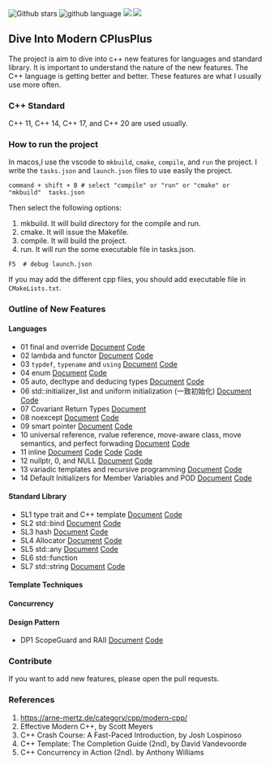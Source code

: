 ![Github stars](https://img.shields.io/github/stars/zjpedu/Dive-Into-Modern-CPP.svg)
![github language](https://img.shields.io/badge/language-C++-green.svg)
![](https://img.shields.io/github/license/zjpedu/Dive-Into-Modern-CPP.svg)
![](https://img.shields.io/github/forks/zjpedu/Dive-Into-Modern-CPP.svg)

## Dive Into Modern CPlusPlus

The project is aim to dive into c++ new features for languages and standard library.
It is important to understand the nature of the new features. The C++ language
is getting better and better. These features are what I usually use more often.

### C++ Standard

C++ 11, C++ 14, C++ 17, and C++ 20 are used usually.

### How to run the project

In macos,I use the vscode to `mkbuild`, `cmake`, `compile`, and `run` the project.
I write the `tasks.json` and `launch.json` files to use easily the project.

```shell
command + shift + B # select "compile" or "run" or "cmake" or "mkbuild"  tasks.json
```

Then select the following options:

1. mkbuild. It will build directory for the compile and run.
2. cmake. It will issue the Makefile.
3. compile. It will build the project.
4. run. It will run the some executable file in tasks.json.

```shell
F5  # debug launch.json
```

If you may add the different cpp files, you should add executable file in `CMakeLists.txt`.

### Outline of New Features

#### Languages
* 01 final and override [Document](https://github.com/jpzhu-edu/Dive-Into-Modern-CPP/blob/main/01_final_override.md) [Code](https://github.com/jpzhu-edu/Dive-Into-Modern-CPP/blob/main/01_final_override.cpp)
* 02 lambda and functor [Document](https://github.com/jpzhu-edu/Dive-Into-Modern-CPP/blob/main/02_lambda.md) [Code](https://github.com/jpzhu-edu/Dive-Into-Modern-CPP/blob/main/02_lambda.cpp)
* 03 `typdef`, `typename` and `using` [Document](https://github.com/jpzhu-edu/Dive-Into-Modern-CPP/blob/main/03_typedef_using.md) [Code](https://github.com/jpzhu-edu/Dive-Into-Modern-CPP/blob/main/03_typedef_using.cpp)
* 04 enum [Document](https://github.com/jpzhu-edu/Dive-Into-Modern-CPP/blob/main/04_enum.md) [Code](https://github.com/jpzhu-edu/Dive-Into-Modern-CPP/blob/main/04_enum.cpp)
* 05 auto, decltype and deducing types [Document](https://github.com/jpzhu-edu/Dive-Into-Modern-CPP/blob/main/05_auto_decltype.md) [Code](https://github.com/jpzhu-edu/Dive-Into-Modern-CPP/blob/main/05_auto_decltype.cpp)
* 06 std::initializer_list and uniform initialization (一致初始化) [Document](https://github.com/jpzhu-edu/Dive-Into-Modern-CPP/blob/main/06_initializer_list.md) [Code](https://github.com/jpzhu-edu/Dive-Into-Modern-CPP/blob/main/06_initializer_list.cpp)
* 07 Covariant Return Types [Document](https://quuxplusone.github.io/blog/2019/01/20/covariance-and-contravariance/)
* 08 noexcept [Document]() [Code]()
* 09 smart pointer [Document]() [Code]()
* 10 universal reference, rvalue reference, move-aware class, move semantics, and perfect forwading [Document]() [Code]()
* 11 inline [Document](https://github.com/jpzhu-edu/Dive-Into-Modern-CPP/blob/main/11_inline.md) [Code](https://github.com/jpzhu-edu/Dive-Into-Modern-CPP/blob/main/11_inline.cpp) [Code](https://github.com/jpzhu-edu/Dive-Into-Modern-CPP/blob/main/test_inline_1.cpp) [Code](https://github.com/jpzhu-edu/Dive-Into-Modern-CPP/blob/main/test_inline_2.cpp)
* 12 nullptr, 0, and NULL [Document](https://github.com/jpzhu-edu/Dive-Into-Modern-CPP/blob/main/12_nullptr.md) [Code](https://github.com/jpzhu-edu/Dive-Into-Modern-CPP/blob/main/12_nullptr.cpp)
* 13 variadic templates and recursive programming [Document](https://github.com/jpzhu-edu/Dive-Into-Modern-CPP/blob/main/13_variadic_template.md) [Code](https://github.com/jpzhu-edu/Dive-Into-Modern-CPP/blob/main/13_variadic_template.cpp)
* 14 Default Initializers for Member Variables and POD [Document](https://github.com/jpzhu-edu/Dive-Into-Modern-CPP/blob/main/14_default_initializer.md) [Code](https://github.com/jpzhu-edu/Dive-Into-Modern-CPP/blob/main/14_default_initializer.cpp)
#### Standard Library

* SL1 type trait and C++ template [Document]() [Code]()
* SL2 std::bind [Document]() [Code]()
* SL3 hash<T> [Document]() [Code]()
* SL4 Allocator [Document]() [Code]()
* SL5 std::any [Document](https://github.com/jpzhu-edu/Dive-Into-Modern-CPP/blob/main/sl5_any.md) [Code](https://github.com/jpzhu-edu/Dive-Into-Modern-CPP/blob/main/sl5_any.cpp)
* SL6 std::function
* SL7 std::string [Document]() [Code](https://github.com/jpzhu-edu/Dive-Into-Modern-CPP/blob/main/sl7_my_string.cpp)
#### Template Techniques


#### Concurrency


#### Design Pattern

* DP1 ScopeGuard and RAII [Document]() [Code](https://github.com/jpzhu-edu/Dive-Into-Modern-CPP/blob/main/dp1_scopeguard.cpp)

### Contribute

If you want to add new features, please open the pull requests.

### References

1. https://arne-mertz.de/category/cpp/modern-cpp/
2. Effective Modern C++, by Scott Meyers
3. C++ Crash Course: A Fast-Paced Introduction, by Josh Lospinoso
4. C++ Template: The Completion Guide (2nd), by David Vandevoorde
5. C++ Concurrency in Action (2nd). by Anthony Williams
